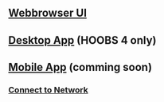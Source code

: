 ## [Webbrowser UI](5e875d6d0ab68b0344e872cf)
## [Desktop App](5e95ca5c0ab68b0344e872de) (HOOBS 4 only)
## [Mobile App](5e95ca640ab68b0344e872df) (comming soon)


### [**Connect to Network**](5e875c660ab68b0344e872cb)

